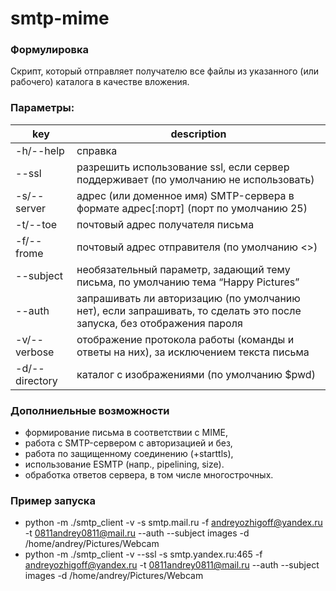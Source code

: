 # smtp-mime
### Формулировка
Cкрипт, который отправляет получателю все файлы из указанного (или рабочего) каталога в качестве вложения.

### Параметры:
| key | description |
| --- | -----------|
| -h/--help | справка |
--ssl | разрешить использование ssl, если сервер поддерживает (по умолчанию не использовать)
-s/--server | адрес (или доменное имя) SMTP-сервера в формате адрес[:порт] (порт по умолчанию 25)
-t/--toe | почтовый адрес получателя письма 
-f/--frome | почтовый адрес отправителя (по умолчанию <>)
--subject | необязательный параметр, задающий тему письма, по умолчанию тема “Happy Pictures”
--auth | запрашивать ли авторизацию (по умолчанию нет), если запрашивать, то сделать это после запуска, без отображения пароля
-v/--verbose | отображение протокола работы (команды и ответы на них), за исключением текста письма
-d/--directory | каталог с изображениями (по умолчанию $pwd)

### Дополниельные возможности
* формирование письма в соответствии с MIME,
* работа с SMTP-сервером с авторизацией и без,
* работа по защищенному соединению (+starttls),
* использование ESMTP (напр., pipelining, size).
* обработка ответов сервера, в том числе многострочных.

### Пример запуска
* python -m ./smtp_client -v -s smtp.mail.ru -f andreyozhigoff@yandex.ru -t 0811andrey0811@mail.ru --auth --subject images -d /home/andrey/Pictures/Webcam
* python -m ./smtp_client -v --ssl -s smtp.yandex.ru:465 -f andreyozhigoff@yandex.ru -t 0811andrey0811@mail.ru --auth --subject images -d /home/andrey/Pictures/Webcam